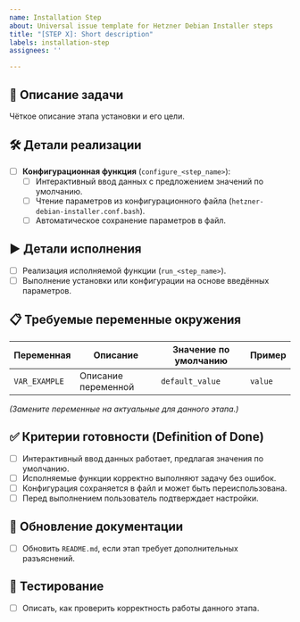 ```yaml
---
name: Installation Step
about: Universal issue template for Hetzner Debian Installer steps
title: "[STEP X]: Short description"
labels: installation-step
assignees: ''

---
```


## 📌 Описание задачи

Чёткое описание этапа установки и его цели.

## 🛠️ Детали реализации

- [ ] **Конфигурационная функция** (`configure_<step_name>`):
  - [ ] Интерактивный ввод данных с предложением значений по умолчанию.
  - [ ] Чтение параметров из конфигурационного файла (`hetzner-debian-installer.conf.bash`).
  - [ ] Автоматическое сохранение параметров в файл.

## ▶️ Детали исполнения

- [ ] Реализация исполняемой функции (`run_<step_name>`).
- [ ] Выполнение установки или конфигурации на основе введённых параметров.

## 📋 Требуемые переменные окружения

| Переменная       | Описание                      | Значение по умолчанию | Пример |
|------------------|------------------------------|-----------------------|--------|
| `VAR_EXAMPLE`    | Описание переменной          | `default_value`       | `value` |

_(Замените переменные на актуальные для данного этапа.)_

## ✅ Критерии готовности (Definition of Done)

- [ ] Интерактивный ввод данных работает, предлагая значения по умолчанию.
- [ ] Исполняемые функции корректно выполняют задачу без ошибок.
- [ ] Конфигурация сохраняется в файл и может быть переиспользована.
- [ ] Перед выполнением пользователь подтверждает настройки.

## 📖 Обновление документации

- [ ] Обновить `README.md`, если этап требует дополнительных разъяснений.

## 🧪 Тестирование

- [ ] Описать, как проверить корректность работы данного этапа.

